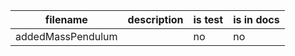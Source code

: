

| filename | description | is test | is in docs |
|----------|-------------|---------|------------|
| addedMassPendulum |    | no      | no         | 